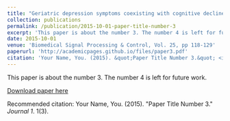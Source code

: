 ```yaml
---
title: "Geriatric depression symptoms coexisting with cognitive decline: A comparison of classification methodologies"
collection: publications
permalink: /publication/2015-10-01-paper-title-number-3
excerpt: 'This paper is about the number 3. The number 4 is left for future work.'
date: 2015-10-01
venue: 'Biomedical Signal Processing & Control, Vol. 25, pp 118-129'
paperurl: 'http://academicpages.github.io/files/paper3.pdf'
citation: 'Your Name, You. (2015). &quot;Paper Title Number 3.&quot; <i>Journal 1</i>. 1(3).'
---
```

This paper is about the number 3. The number 4 is left for future work.

[Download paper here](https://doi.org/10.1016/j.bspc.2015.10.006 )

Recommended citation: Your Name, You. (2015). "Paper Title Number 3." <i>Journal 1</i>. 1(3).
